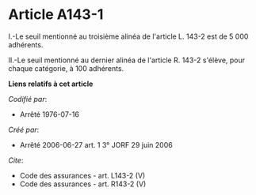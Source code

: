 # Article A143-1

I.-Le seuil mentionné au troisième alinéa de l'article L. 143-2 est de 5 000 adhérents. 

II.-Le seuil mentionné au dernier alinéa de l'article R. 143-2 s'élève, pour chaque catégorie, à 100 adhérents.

**Liens relatifs à cet article**

_Codifié par_:

  - Arrêté 1976-07-16

_Créé par_:

  - Arrêté 2006-06-27 art. 1 3° JORF 29 juin 2006

_Cite_:

  - Code des assurances - art. L143-2 (V)
  - Code des assurances - art. R143-2 (V)
